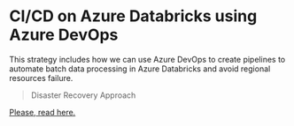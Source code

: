 # CI/CD on Azure Databricks using Azure DevOps
This strategy includes how we can use Azure DevOps to create pipelines to automate batch data processing in Azure Databricks and avoid regional resources failure.
> Disaster Recovery Approach

[Please, read here.](AzureDataricks_AzureDevOps.pdf)

